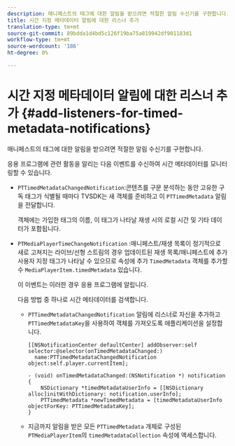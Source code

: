 ```yaml
---
description: 매니페스트의 태그에 대한 알림을 받으려면 적절한 알림 수신기를 구현합니다.
title: 시간 지정 메타데이터 알림에 대한 리스너 추가
translation-type: tm+mt
source-git-commit: 89bdda1d4bd5c126f19ba75a819942df901183d1
workflow-type: tm+mt
source-wordcount: '186'
ht-degree: 0%

---
```



# 시간 지정 메타데이터 알림에 대한 리스너 추가 {#add-listeners-for-timed-metadata-notifications}

매니페스트의 태그에 대한 알림을 받으려면 적절한 알림 수신기를 구현합니다.

응용 프로그램에 관련 활동을 알리는 다음 이벤트를 수신하여 시간 메타데이터를 모니터링할 수 있습니다.

* `PTTimedMetadataChangedNotification`:콘텐츠를 구문 분석하는 동안 고유한 구독 태그가 식별될 때마다 TVSDK는 새 객체를 준비하고 이  `PTTimedMetadata` 알림을 전달합니다.

   객체에는 가입한 태그의 이름, 이 태그가 나타날 재생 시의 로컬 시간 및 기타 데이터가 포함됩니다.

* `PTMediaPlayerTimeChangeNotification` :매니페스트/재생 목록이 정기적으로 새로 고쳐지는 라이브/선형 스트림의 경우 업데이트된 재생 목록/매니페스트에 추가 사용자 지정 태그가 나타날 수 있으므로 속성에 추가  `TimedMetadata` 객체를 추가할 수  `MediaPlayerItem.timedMetadata` 있습니다.

   이 이벤트는 이러한 경우 응용 프로그램에 알립니다.

   다음 방법 중 하나로 시간 메타데이터를 검색합니다.

   * `PTTimedMetadataChangedNotification` 알림에 리스너로 자신을 추가하고 `PTTimedMetadataKey`을 사용하여 객체를 가져오도록 애플리케이션을 설정합니다.

      ```
      [[NSNotificationCenter defaultCenter] addObserver:self selector:@selector(onTimedMetadataChanged:)  
        name:PTTimedMetadataChangedNotification object:self.player.currentItem]; 
      
      - (void) onTimedMetadataChanged:(NSNotification *) notification { 
          NSDictionary *timedMetadataUserInfo = [[NSDictionary alloc]initWithDictionary: notification.userInfo]; 
          PTTimedMetadata *newTimedMetadata = [timedMetadataUserInfo objectForKey: PTTimedMetadataKey]; 
      }
      ```

   * 지금까지 알림을 받은 모든 `PTTimedMetadata` 개체로 구성된 `PTMediaPlayerItem`의 `timedMetadataCollection` 속성에 액세스합니다.

